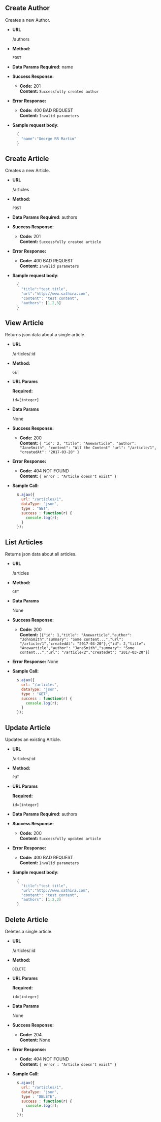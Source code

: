 **Create Author**
----
  Creates a new Author.

* **URL**

  /authors

* **Method:**

  `POST`

* **Data Params**
   **Required:**
  name

* **Success Response:**

  * **Code:** 201 <br />
    **Content:** `Successfully created author`
 
* **Error Response:**

  * **Code:** 400 BAD REQUEST<br />
    **Content:** `Invalid parameters`

* **Sample request body:**

  ```javascript
    {
      "name":"George RR Martin"
    }
  ```
**Create Article**
----
  Creates a new Article.

* **URL**

  /articles

* **Method:**

  `POST`

* **Data Params**
   **Required:**
  authors

* **Success Response:**

  * **Code:** 201 <br />
    **Content:** `Successfully created article`
 
* **Error Response:**

  * **Code:** 400 BAD REQUEST<br />
    **Content:** `Invalid parameters`

* **Sample request body:**

  ```javascript
    {
      "title":"test title",
      "url":"http://www.sathira.com",
      "content": "test content",
      "authors": [1,2,3]
    }
  ```
  
**View Article**
----
  Returns json data about a single article.

* **URL**

  /articles/:id

* **Method:**

  `GET`
  
*  **URL Params**

   **Required:**
 
   `id=[integer]`

* **Data Params**

  None

* **Success Response:**

  * **Code:** 200 <br />
    **Content:** `{ "id": 2, "title": "Anewarticle", "author": "JaneSmith", "content": "All the Content" "url": "/article/1", "createdAt": "2017-03-20" }`
 
* **Error Response:**

  * **Code:** 404 NOT FOUND <br />
    **Content:** `{ error : "Article doesn't exist" }`
    
* **Sample Call:**

  ```javascript
    $.ajax({
      url: "/articles/1",
      dataType: "json",
      type : "GET",
      success : function(r) {
        console.log(r);
      }
    });
  ```
**List Articles**
----
  Returns json data about all articles.

* **URL**

  /articles

* **Method:**

  `GET`

* **Data Params**

  None

* **Success Response:**

  * **Code:** 200 <br />
    **Content:** `[{"id": 1,"title": "Anewarticle","author": "JohnSmith","summary": "Some content...","url": "/article/1","createdAt": "2017-03-20"},{"id": 2,"title": "Anewarticle","author": "JaneSmith","summary": "Some content...","url": "/article/2","createdAt": "2017-03-20"}]`
 
* **Error Response:**
None
    
* **Sample Call:**

  ```javascript
    $.ajax({
      url: "/articles",
      dataType: "json",
      type : "GET",
      success : function(r) {
        console.log(r);
      }
    });
  ```
  
**Update Article**
----
  Updates an existing Article.

* **URL**

  /articles/:id

* **Method:**

  `PUT`
  
*  **URL Params**

   **Required:**
 
   `id=[integer]`

* **Data Params**
   **Required:**
  authors

* **Success Response:**

  * **Code:** 200 <br />
    **Content:** `Successfully updated article`
 
* **Error Response:**

  * **Code:** 400 BAD REQUEST<br />
    **Content:** `Invalid parameters`

* **Sample request body:**

  ```javascript
    {
      "title":"test title",
      "url":"http://www.sathira.com",
      "content": "test content",
      "authors": [1,2,3]
    }
  ```
  
**Delete Article**
----
  Deletes a single article.

* **URL**

  /articles/:id

* **Method:**

  `DELETE`
  
*  **URL Params**

   **Required:**
 
   `id=[integer]`

* **Data Params**

  None

* **Success Response:**

  * **Code:** 204 <br />
    **Content:** None
 
* **Error Response:**

  * **Code:** 404 NOT FOUND <br />
    **Content:** `{ error : "Article doesn't exist" }`
    
* **Sample Call:**

  ```javascript
    $.ajax({
      url: "/articles/1",
      dataType: "json",
      type : "DELETE",
      success : function(r) {
        console.log(r);
      }
    });
  ```
